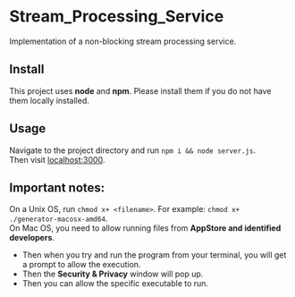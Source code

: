 # Stream_Processing_Service
Implementation of a non-blocking stream processing service.
## Install  
This project uses **node** and **npm**. Please install them if you do not have them locally installed.  
## Usage  
Navigate to the project directory and run `npm i && node server.js`.  
Then visit [localhost:3000](http://localhost:3000).  
## Important notes:
On a Unix OS, run `chmod x+ <filename>`. For example: `chmod x+ ./generator-macosx-amd64`.  
On Mac OS, you need to allow running files from **AppStore and identified developers**.  
* Then when you try and run the program from your terminal, you will get a prompt to allow the execution.  
* Then the **Security & Privacy** window will pop up.  
* Then you can allow the specific executable to run.
